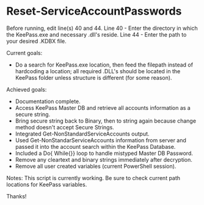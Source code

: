 # Reset-ServiceAccountPasswords
Before running, edit line(s) 40 and 44.
Line 40 - Enter the directory in which the KeePass.exe and necessary .dll's reside. 
Line 44 - Enter the path to your desired .KDBX file.

Current goals: 
- Do a search for KeePass.exe location, then feed the filepath instead of hardcoding a location; all required .DLL's should be located in the KeePass folder unless structure is different (for some reason).

Achieved goals:
- Documentation complete.
- Access KeePass Master DB and retrieve all accounts information as a secure string.
- Bring secure string back to Binary, then to string again because change method doesn't accept Secure Strings.
- Integrated Get-NonStandardServiceAccounts output. 
- Used Get-NonStandarServiceAccounts information from server and passed it into the account search within the KeePass Database.
- Included a Do{ While{}} loop to handle mistyped Master DB Password.
- Remove any cleartext and binary strings immediately after decryption.
- Remove all user created variables (current PowerShell session).

Notes: This script is currently working. Be sure to check current path locations for KeePass variables.

Thanks!

